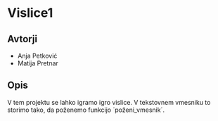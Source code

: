 # Vislice1

## Avtorji

* Anja Petković
* Matija Pretnar

## Opis
V tem projektu se lahko igramo igro vislice. V tekstovnem vmesniku to storimo tako, da poženemo funkcijo ´poženi_vmesnik´.


